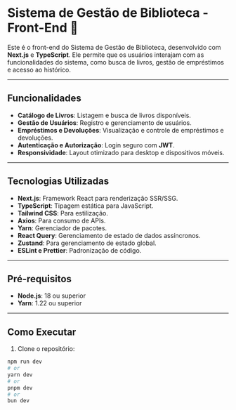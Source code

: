 # Sistema de Gestão de Biblioteca - Front-End 📖

Este é o front-end do Sistema de Gestão de Biblioteca, desenvolvido com **Next.js** e **TypeScript**. Ele permite que os usuários interajam com as funcionalidades do sistema, como busca de livros, gestão de empréstimos e acesso ao histórico.

---

## Funcionalidades

- **Catálogo de Livros**: Listagem e busca de livros disponíveis.
- **Gestão de Usuários**: Registro e gerenciamento de usuários.
- **Empréstimos e Devoluções**: Visualização e controle de empréstimos e devoluções.
- **Autenticação e Autorização**: Login seguro com **JWT**.
- **Responsividade**: Layout otimizado para desktop e dispositivos móveis.

---

## Tecnologias Utilizadas

- **Next.js**: Framework React para renderização SSR/SSG.
- **TypeScript**: Tipagem estática para JavaScript.
- **Tailwind CSS**: Para estilização.
- **Axios**: Para consumo de APIs.
- **Yarn**: Gerenciador de pacotes.
- **React Query**: Gerenciamento de estado de dados assíncronos.
- **Zustand**: Para gerenciamento de estado global.
- **ESLint e Prettier**: Padronização de código.

---

## Pré-requisitos

- **Node.js**: 18 ou superior
- **Yarn**: 1.22 ou superior

---

## Como Executar

1. Clone o repositório:
```bash
npm run dev
# or
yarn dev
# or
pnpm dev
# or
bun dev
